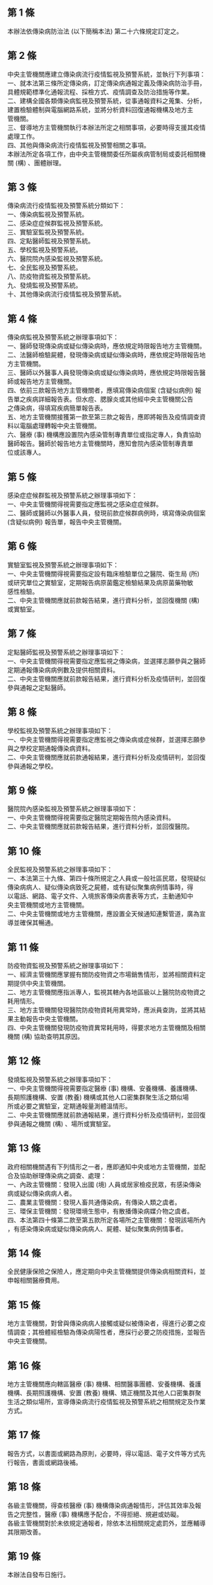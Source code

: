第 1 條
-------
本辦法依傳染病防治法 (以下簡稱本法) 第二十六條規定訂定之。

第 2 條
-------
中央主管機關應建立傳染病流行疫情監視及預警系統，並執行下列事項：  
一、就本法第三條所定傳染病，訂定傳染病通報定義及傳染病防治手冊，  
    具體規範標準化通報流程、採檢方式、疫情調查及防治措施等作業。  
二、建構全國各類傳染病監視及預警系統，從事通報資料之蒐集、分析，  
    建置檢驗體制與電腦網路系統，並將分析資料回復通報機構及地方主  
    管機關。  
三、督導地方主管機關執行本辦法所定之相關事項，必要時得支援其疫情  
    處理工作。  
四、其他與傳染病流行疫情監視及預警相關之事項。  
本辦法所定各項工作，由中央主管機關委任所屬疾病管制局或委託相關機  
關 (構) 、團體辦理。

第 3 條
-------
傳染病流行疫情監視及預警系統分類如下：  
一、傳染病監視及預警系統。  
二、感染症症候群監視及預警系統。  
三、實驗室監視及預警系統。  
四、定點醫師監視及預警系統。  
五、學校監視及預警系統。  
六、醫院院內感染監視及預警系統。  
七、全民監視及預警系統。  
八、防疫物資監視及預警系統。  
九、發燒監視及預警系統。  
十、其他傳染病流行疫情監視及預警系統。

第 4 條
-------
傳染病監視及預警系統之辦理事項如下：  
一、醫師發現傳染病或疑似傳染病時，應依規定時限報告地方主管機關。  
二、法醫師檢驗屍體，發現傳染病或疑似傳染病時，應依規定時限報告地  
    方主管機關。  
三、醫師以外醫事人員發現傳染病或疑似傳染病時，應依規定時限報告醫  
    師或報告地方主管機關。  
四、依前三款報告地方主管機關者，應填寫傳染病個案 (含疑似病例) 報  
    告單之疾病詳細報告表。但水痘、腮腺炎或其他經中央主管機關公告  
    之傳染病，得填寫疾病簡單報告表。  
五、地方主管機關接獲第一款至第三款之報告，應即將報告及疫情調查資  
    料以電腦處理轉報中央主管機關。  
六、醫療 (事) 機構應設置院內感染管制專責單位或指定專人，負責協助  
    醫師報告。醫師於報告地方主管機關時，應知會院內感染管制專責單  
    位或該專人。

第 5 條
-------
感染症症候群監視及預警系統之辦理事項如下：  
一、中央主管機關得視需要指定應監視之感染症症候群。  
二、醫師或醫師以外醫事人員，發現前款症候群病例時，填寫傳染病個案  
     (含疑似病例) 報告單，報告中央主管機關。

第 6 條
-------
實驗室監視及預警系統之辦理事項如下：  
一、中央主管機關得視需要指定設有臨床檢驗單位之醫院、衛生局 (所)  
    或研究單位之實驗室，定期報告病原菌鑑定檢驗結果及病原菌藥物敏  
    感性檢驗。  
二、中央主管機關應就前款報告結果，進行資料分析，並回復機關 (構)  
    或實驗室。

第 7 條
-------
定點醫師監視及預警系統之辦理事項如下：  
一、中央主管機關得視需要指定應監視之傳染病，並選擇志願參與之醫師  
    定期通報傳染病病例數及提供相關資料。  
二、中央主管機關應就前款報告結果，進行資料分析及疫情研判，並回復  
    參與通報之定點醫師。

第 8 條
-------
學校監視及預警系統之辦理事項如下：  
一、中央主管機關得視需要指定應監視之傳染病或症候群，並選擇志願參  
    與之學校定期通報傳染病資料。  
二、中央主管機關應就前款通報結果，進行資料分析及疫情研判，並回復  
    參與通報之學校。

第 9 條
-------
醫院院內感染監視及預警系統之辦理事項如下：  
一、中央主管機關得視需要指定醫院定期報告院內感染資料。  
二、中央主管機關應就前款報告結果，進行資料分析，並回復醫院。

第 10 條
--------
全民監視及預警系統之辦理事項如下：  
一、本法第三十九條、第四十條所規定之人員或一般社區民眾，發現疑似  
    傳染病病人、疑似傳染病致死之屍體，或有疑似聚集病例情事時，得  
    以電話、網路、電子文件、入境旅客傳染病書表等方式，主動通知中  
    央主管機關或地方主管機關。  
二、中央主管機關或地方主管機關，應設置全天候通知連繫管道，廣為宣  
    導並確保其暢通。

第 11 條
--------
防疫物資監視及預警系統之辦理事項如下：  
一、經濟主管機關應掌握有關防疫物資之市場銷售情形，並將相關資料定  
    期提供中央主管機關。  
二、地方主管機關應指派專人，監視其轄內各地區級以上醫院防疫物資之  
    耗用情形。  
三、地方主管機關發現醫院防疫物資耗用異常時，應派員查詢，並將其結  
    果主動報告中央主管機關。  
四、中央主管機關發現防疫物資異常耗用時，得要求地方主管機關及相關  
    機關 (構) 協助查明其原因。

第 12 條
--------
發燒監視及預警系統之辦理事項如下：  
一、中央主管機關得視需要指定醫療 (事) 機構、安養機構、養護機構、  
    長期照護機構、安置 (教養) 機構或其他人口密集群聚生活之類似場  
    所或必要之實驗室，定期通報量測體溫情形。  
二、中央主管機關應就前款通報結果，進行資料分析及疫情研判，並回復  
    參與通報之機關 (構) 、場所或實驗室。

第 13 條
--------
政府相關機關遇有下列情形之一者，應即通知中央或地方主管機關，並配  
合及協助辦理傳染病之調查、處理：  
一、內政主管機關：發現入出國 (境) 人員或居家檢疫民眾，有感染傳染  
    病或疑似傳染病病人者。  
二、農業主管機關：發現人畜共通傳染病，有傳染人類之虞者。  
三、環保主管機關：發現環境生態中，有散播傳染病媒介物之虞者。  
四、本法第四十條第二款至第五款所定各場所之主管機關：發現該場所內  
    ，有感染傳染病或疑似傳染病病人、屍體、疑似聚集病例情事者。

第 14 條
--------
全民健康保險之保險人，應定期向中央主管機關提供傳染病相關資料，並  
申報相關醫療費用。

第 15 條
--------
地方主管機關，對曾與傳染病病人接觸或疑似被傳染者，得進行必要之疫  
情調查；其檢體經檢驗為傳染病陽性者，應採行必要之防疫措施，並報告  
中央主管機關。

第 16 條
--------
地方主管機關應向轄區醫療 (事) 機構、相關醫事團體、安養機構、養護  
機構、長期照護機構、安置 (教養) 機構、矯正機關及其他人口密集群聚  
生活之類似場所，宣導傳染病流行疫情監視及預警系統之相關規定及作業  
方式。

第 17 條
--------
報告方式，以書面或網路為原則，必要時，得以電話、電子文件等方式先  
行報告，書面或網路後補。

第 18 條
--------
各級主管機關，得查核醫療 (事) 機構傳染病通報情形，評估其效率及報  
告之完整性，醫療 (事) 機構應予配合，不得拒絕、規避或妨礙。  
各級主管機關對於未依規定通報者，除依本法相關規定處罰外，並應輔導  
其限期改善。

第 19 條
--------
本辦法自發布日施行。

